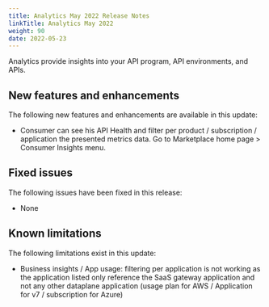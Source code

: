 ```yaml
---
title: Analytics May 2022 Release Notes
linkTitle: Analytics May 2022
weight: 90
date: 2022-05-23
---
```


Analytics provide insights into your API program, API environments, and APIs.

## New features and enhancements

The following new features and enhancements are available in this update:

* Consumer can see his API Health and filter per product / subscription / application the presented metrics data. Go to Marketplace home page > Consumer Insights menu.

## Fixed issues

The following issues have been fixed in this release:

* None

## Known limitations

The following limitations exist in this update:

* Business insights / App usage: filtering per application is not working as the application listed only reference the SaaS gateway application and not any other dataplane application (usage plan for AWS / Application for v7 / subscription for Azure)
